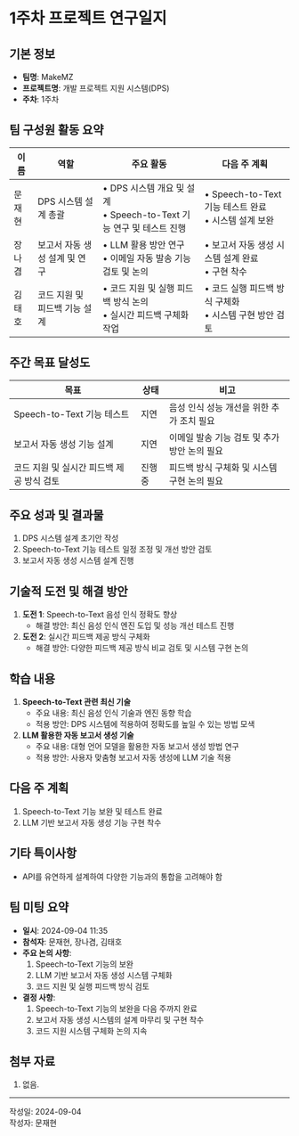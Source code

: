 # 1주차 프로젝트 연구일지 

## 기본 정보

- **팀명**: MakeMZ
- **프로젝트명**: 개발 프로젝트 지원 시스템(DPS)
- **주차**: 1주차

## 팀 구성원 활동 요약

| 이름      | 역할                         | 주요 활동                                                              | 다음 주 계획                                            |
| --------- | ---------------------------- | ---------------------------------------------------------------------- | ------------------------------------------------------- |
| 문재현    | DPS 시스템 설계 총괄          | • DPS 시스템 개요 및 설계 <br> • Speech-to-Text 기능 연구 및 테스트 진행 | • Speech-to-Text 기능 테스트 완료 <br> • 시스템 설계 보완 |
| 장나겸    | 보고서 자동 생성 설계 및 연구 | • LLM 활용 방안 연구 <br> • 이메일 자동 발송 기능 검토 및 논의           | • 보고서 자동 생성 시스템 설계 완료 <br> • 구현 착수       |
| 김태호    | 코드 지원 및 피드백 기능 설계 | • 코드 지원 및 실행 피드백 방식 논의 <br> • 실시간 피드백 구체화 작업    | • 코드 실행 피드백 방식 구체화 <br> • 시스템 구현 방안 검토 |

## 주간 목표 달성도

| 목표                                    | 상태     | 비고                                       |
| --------------------------------------- | -------- | ------------------------------------------ |
| Speech-to-Text 기능 테스트               | 지연     | 음성 인식 성능 개선을 위한 추가 조치 필요   |
| 보고서 자동 생성 기능 설계               | 지연   | 이메일 발송 기능 검토 및 추가 방안 논의 필요 |
| 코드 지원 및 실시간 피드백 제공 방식 검토 | 진행중   | 피드백 방식 구체화 및 시스템 구현 논의 필요 |

## 주요 성과 및 결과물

1. DPS 시스템 설계 초기안 작성
2. Speech-to-Text 기능 테스트 일정 조정 및 개선 방안 검토
3. 보고서 자동 생성 시스템 설계 진행

## 기술적 도전 및 해결 방안

1. **도전 1**: Speech-to-Text 음성 인식 정확도 향상  
   - 해결 방안: 최신 음성 인식 엔진 도입 및 성능 개선 테스트 진행
2. **도전 2**: 실시간 피드백 제공 방식 구체화  
   - 해결 방안: 다양한 피드백 제공 방식 비교 검토 및 시스템 구현 논의

## 학습 내용

1. **Speech-to-Text 관련 최신 기술**  
   - 주요 내용: 최신 음성 인식 기술과 엔진 동향 학습  
   - 적용 방안: DPS 시스템에 적용하여 정확도를 높일 수 있는 방법 모색
2. **LLM 활용한 자동 보고서 생성 기술**  
   - 주요 내용: 대형 언어 모델을 활용한 자동 보고서 생성 방법 연구  
   - 적용 방안: 사용자 맞춤형 보고서 자동 생성에 LLM 기술 적용

## 다음 주 계획

1. Speech-to-Text 기능 보완 및 테스트 완료
2. LLM 기반 보고서 자동 생성 기능 구현 착수

## 기타 특이사항

- API를 유연하게 설계하여 다양한 기능과의 통합을 고려해야 함

## 팀 미팅 요약

- **일시**: 2024-09-04 11:35
- **참석자**: 문재현, 장나겸, 김태호
- **주요 논의 사항**:
  1. Speech-to-Text 기능의 보완
  2. LLM 기반 보고서 자동 생성 시스템 구체화
  3. 코드 지원 및 실행 피드백 방식 검토
- **결정 사항**:
  1. Speech-to-Text 기능의 보완을 다음 주까지 완료
  2. 보고서 자동 생성 시스템의 설계 마무리 및 구현 착수
  3. 코드 지원 시스템 구체화 논의 지속

## 첨부 자료

1. 없음.

---

작성일: 2024-09-04  
작성자: 문재현 